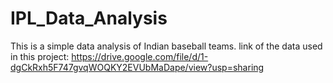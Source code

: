 # IPL_Data_Analysis
 This is a simple data analysis of Indian baseball teams.
 link of the data used in this project: https://drive.google.com/file/d/1-dgCkRxh5F747gvqWOQKY2EVUbMaDape/view?usp=sharing

